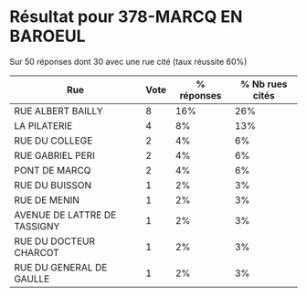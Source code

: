 # Résultat pour 378-MARCQ EN BAROEUL

Sur 50 réponses dont 30 avec une rue cité (taux réussite 60%)

| Rue | Vote | % réponses | % Nb rues cités|
|-----|------|------------|----------------|
| RUE ALBERT BAILLY | 8 | 16% | 26%|
| LA PILATERIE | 4 | 8% | 13%|
| RUE DU COLLEGE | 2 | 4% | 6%|
| RUE GABRIEL PERI | 2 | 4% | 6%|
| PONT DE MARCQ | 2 | 4% | 6%|
| RUE DU BUISSON | 1 | 2% | 3%|
| RUE DE MENIN | 1 | 2% | 3%|
| AVENUE DE LATTRE DE TASSIGNY | 1 | 2% | 3%|
| RUE DU DOCTEUR CHARCOT | 1 | 2% | 3%|
| RUE DU GENERAL DE GAULLE | 1 | 2% | 3%|
